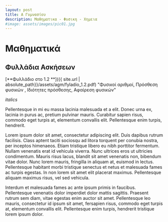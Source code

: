 ```yaml
---
layout: post
title: Α Γυμνασίου
description: Μαθηματικα - Φυσικη - Χημεια
#image: assets/images/pic01.jpg
---
```


# Μαθηματικά

## Φυλλάδια Ασκήσεων

[**Φυλλάδιο στο 1.2 **]({{ site.url | absolute_path}}/assets/agm/fyladio_1.2.pdf) "Φυσικοί αριθμοί, Πρόσθεση φυσικών , Ιδιότητες πρόσθεσης, Αφαίρεση φυσικών"

*italics*

Pellentesque in mi eu massa lacinia malesuada et a elit. Donec urna ex, lacinia in purus ac, pretium pulvinar mauris. 
Curabitur sapien risus, commodo eget turpis at, elementum convallis elit. Pellentesque enim turpis, hendrerit.

Lorem ipsum dolor sit amet, consectetur adipiscing elit. Duis dapibus rutrum facilisis. 
Class aptent taciti sociosqu ad litora torquent per conubia nostra, per inceptos himenaeos. Etiam tristique libero eu nibh porttitor fermentum. 
Nullam venenatis erat id vehicula viverra. Nunc ultrices eros ut ultricies condimentum. 
Mauris risus lacus, blandit sit amet venenatis non, bibendum vitae dolor. Nunc lorem mauris, fringilla in aliquam at, euismod in lectus. 
Pellentesque habitant morbi tristique senectus et netus et malesuada fames ac turpis egestas. In non lorem sit amet elit placerat maximus. 
Pellentesque aliquam maximus risus, vel sed vehicula.

Interdum et malesuada fames ac ante ipsum primis in faucibus. Pellentesque venenatis dolor imperdiet dolor mattis sagittis. 
Praesent rutrum sem diam, vitae egestas enim auctor sit amet. Pellentesque leo mauris, consectetur id ipsum sit amet, fersapien risus, commodo eget turpis at, elementum convallis elit. 
Pellentesque enim turpis, hendrerit tristique lorem ipsum dolor.